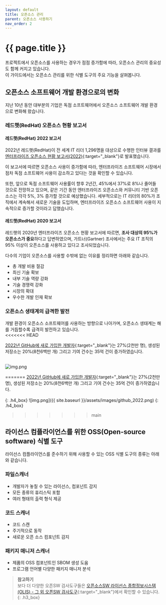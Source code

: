 ```yaml
---
layout: default
title: 오픈소스 관리
parent: 오픈소스 사용하기
nav_order: 2
---
```

# {{ page.title }}
<div class="summary">
프로젝트에서 오픈소스를 사용하는 경우가 점점 증가함에 따라, 오픈소스 관리의 중요성도 함께 커지고 있습니다.  <br>
이 가이드에서는 오픈소스 관리를 위한 식별 도구의 주요 기능을 살펴봅니다.
</div>

## 오픈소스 소프트웨어 개발 환경으로의 변화
지난 10년 동안 대부분의 기업은 독점 소프트웨어에서 오픈소스 소프트웨어 개발 환경으로 변화해 왔습니다.

### 레드햇(RedHat) 오픈소스 현황 보고서
#### 레드햇(RedHat) 2022 보고서
2022년 레드햇(RedHat)이 전 세계 IT 리더 1,296명을 대상으로 수행한 인터뷰 결과를 [엔터프라이즈 오픈소스 현황 보고서(2022)](https://www.redhat.com/en/enterprise-open-source-report/2022){:target="_blank"}로 발표했습니다.<br>

이 보고서에 따르면 오픈소스 사용이 증가함에 따라, 엔터프라이즈 소프트웨어 시장에서 점차 독점 소프트웨어 사용이 감소하고 있다는 것을 확인할 수 있습니다.<br>

또한, 앞으로 독점 소프트웨어 사용률이 향후 2년간, 45%에서 37%로 8%나 줄어들 것으로 전망하고 있으며,
같은 기간 동안 엔터프라이즈 오픈소스와 커뮤니티 기반 오픈소스는 각각 5%, 3% 증가할 것으로 예상했습니다.
세부적으로는 IT 리더의 80%가 조직에서 계속해서 새로운 기술을 도입하며, 엔터프라이즈 오픈소스 소프트웨어 사용이 지속적으로 증가할 것이라고 답했습니다.


#### 레드햇(RedHat) 2020 보고서
레드햇의 2020년 엔터프라이즈 오픈소스 현황 보고서에 따르면, **조사 대상의 95%가 오픈소스가 중요**하다고 답변하였으며, 가트너(Gartner) 조사에서는 주요 IT 조직의 95% 이상이 오픈소스를 사용하고 있다고 조사되었습니다.

다수의 기업이 오픈소스를 사용할 수밖에 없는 이유를 정리하면 아래와 같습니다.

* 총 개발 비용 절감
* 최신 기술 확보
* 내부 기술 역량 강화
* 기술 경쟁력 강화
* 시장의 확대
* 우수한 개발 인재 확보


### 오픈소스 생태계의 급격한 발전

개발 환경이 오픈소스 소프트웨어를 사용하는 방향으로 나아가며, 오픈소스 생태계는 해를 거듭할수록 급격히 발전하고 있습니다.<br>
<<<<<<< HEAD

[2022년 GitHub에 새로 가입한 개발자](https://octoverse.github.com/2022/developer-community){:target="_blank"}는 27%(2천만 명), 생성된 저장소는 20%(8천6백만 개) 그리고 기여 건수는 35억 건이 증가하였습니다.<br><br>


![img.png](https://t1.kakaocdn.net/olive/ossguide/github_2022.png)

=======
[2022년 GitHub에 새로 가입한 개발자](https://octoverse.github.com/2022/developer-community){:target="_blank"}는 27%(2천만 명), 생성된 저장소는 20%(8천6백만 개) 그리고 기여 건수는 35억 건이 증가하였습니다.<br><br>
{: .h4_box}
![img.png]({{ site.baseurl }}/assets/images/github_2022.png)
{: .h4_box}
>>>>>>> main


## 라이선스 컴플라이언스를 위한 OSS(Open-source software) 식별 도구

라이선스 컴플라이언스를 준수하기 위해 사용할 수 있는 OSS 식별 도구의 종류는 아래와 같습니다.

### 파일스캐너
  - 개발자가 놓칠 수 있는 라이선스, 컴포넌트 감지
  - 모든 종류의 휴리스틱 포함
  - 여러 형태의 출력 형식 제공


### 코드 스캐너
  - 코드 스캔
  - 주기적으로 동작
  - 새로운 오픈 소스 컴포넌트 감지


###  패키지 매니저 스캐너
  - 제품의 OSS 컴포넌트인 SBOM 생성 도움
  - 프로그램 언어별 다양한 패키지 매니저 분석


>  **참고하기**  
>  보다 더 다양한 오픈SW 검사도구들은 [오픈소스SW 라이선스 종합정보시스템(OLIS) - 그 외 오픈SW 검사도구](https://www.olis.or.kr/codeEye/OpensourceLicenseInsp.do){:target="_blank"}에서 확인할 수 있습니다.
{: .h3_box}

